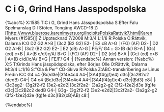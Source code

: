 # C i G, Grind Hans Jasspodspolska

{%abc%}
X:1585
T:C i G, Grind Hans Jässpodspolska
S:Efter Falu Spelmanslag
D:I Stöten, Tongång AWCD-18
Z:[[http://www.bluerose.karenlmyers.org/IncipitsPolskaRattvik7.html|Karen Myers (#1585)]]
Z:Upptecknad 7/2008
M:3/4
L:1/8
R:Polska
O:Rättvik, Dalarna
K:G
D2 G2 A>B | (3c2 (B2 G2) E2- | E2 cB A>G | (FG) (AF) D2- | D2 G2 A>B | (3c2 (B2 G2) E2- |
E2 (cB) A>G | FE/F/ G4 :: G>(B dc) B>A | (Gc) (ed) c>B | A>(B c/d/)c/A/ B>G |
(FG) (AF) D2- | D2 (dc) B>A | (Gc) (ed) c>B | A>(B c/d/)c/A/ B>G | FE/F/ G4 :|
{%endabc%}
Annan version:
{%abc%}
X:5
T:Grinds Hans jässpôdspolska, efter Börjes Olle
O:Rättvik, Dalarna
M:3/4
L:1/16
S:"Ola & Per" CD-Skiva
R:Polska
Z:ABC-transkribering av Linus Fredin
K:C
G4 c4 {Bc}d3e|(3f4e4c4 A4-|(3A4(f4{gf}e4) d3c|(3c2B2c2 (dedB) G4-|
G4 c4 {Bc}d3e|(3f4e4c4 A4-|(3A4(f4{gf}e4) d3c|(Bd3) c8:|
|:(3c3eg2- (3g2f2-f2 (3e2-e2d2|(3c2f2a2- (3a2g2-g2 (3f2-f2e2|d3e (fg)fe d3c|(3c2B2c2 dedB G4-|
G3g- (3g2f2-f2 (3e2-e2d2|(3c2f2a2- (3a2g2-g2 (3f2-f2e2|d3e (fg)fe d3c|(B2{cB}AB) c8:|

{%endabc%}

